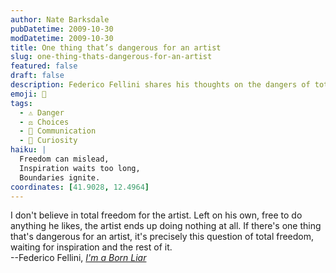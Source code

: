 ```yaml
---
author: Nate Barksdale
pubDatetime: 2009-10-30
modDatetime: 2009-10-30
title: One thing that’s dangerous for an artist
slug: one-thing-thats-dangerous-for-an-artist
featured: false
draft: false
description: Federico Fellini shares his thoughts on the dangers of total freedom for artists.
emoji: 🎨
tags:
  - ⚠️ Danger
  - ⚖️ Choices
  - 💬 Communication
  - 🤔 Curiosity
haiku: |
  Freedom can mislead,  
  Inspiration waits too long,  
  Boundaries ignite.
coordinates: [41.9028, 12.4964]
---
```


I don't believe in total freedom for the artist. Left on his own, free to do anything he likes, the artist ends up doing nothing at all. If there's one thing that's dangerous for an artist, it's precisely this question of total freedom, waiting for inspiration and the rest of it.  
--Federico Fellini, [_I'm a Born Liar_](https://www.google.com/search?q=%22_I%27m%20a%20Born%20Liar_%22%20amazon.com)
